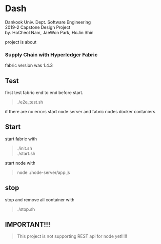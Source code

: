 # Dash
Dankook Univ. Dept. Software Engineering  
2019-2 Capstone Design Project  
by. HoCheol Nam, JaeWon Park, HoJin Shin

project is about
### Supply Chain with Hyperledger Fabric 
fabric version was 1.4.3  

## Test  
first test fabric end to end before start.
> ./e2e_test.sh

if there are no errors start node server and fabric nodes docker contaniers.

## Start
start fabric with  
> ./init.sh  
> ./start.sh  

start node with  
> node ./node-server/app.js  

## stop  
stop and remove all container with  
> ./stop.sh

## IMPORTANT!!!
> This project is not supporting REST api for node yet!!!!!
